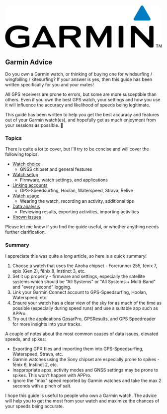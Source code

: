 ![GP3S Logo](img/Garmin_logo_2006.png)



## Garmin Advice

Do you own a Garmin watch, or thinking of buying one for windsurfing / wingfoiling / kitesurfing? If your answer is yes, then this guide has been written specifically for you and your mates!

All GPS receivers are prone to errors, but some are more susceptible than others. Even if you own the best GPS watch, your settings and how you use it will influence the accuracy and likelihood of speeds being legitimate.

This guide has been written to help you get the best accuracy and features out of your Garmin watch(es), and hopefully get as much enjoyment from your sessions as possible. 🤙



### Topics

There is quite a lot to cover, but I'll try to be concise and will cover the following topics:

- [Watch choice](choice/README.md)
  - GNSS chipset and general features
- [Watch setup](setup/README.md)
  - Firmware, watch settings, and applications
- [Linking accounts](accounts/README.md)
  - GPS-Speedsurfing, Hoolan, Waterspeed, Strava, Relive
- [Watch usage](usage/README.md)
  - Wearing the watch, recording an activity, additional tips
- [Data analysis](analysis/README.md)
  - Reviewing results, exporting activities, importing activities
- [Known issues](issues/README.md)

Please let me know if you find the guide useful, or whether anything needs further clarification.



### Summary

I appreciate this was quite a long article, so here is a quick summary!

1. Choose a watch that uses the Airoha chipset - Forerunner 255, fēnix 7, epix (Gen 2), fēnix 8, Instinct 3, etc.
2. Set it up properly - firmware and settings, especially the satellite systems which should be "All Systems" or "All Systems + Multi-Band" and "every second" logging.
3. Link your Garmin Connect account to GPS-Speedsurfing, Hoolan, Waterspeed, etc.
4. Ensure your watch has a clear view of the sky for as much of the time as possible (especially during speed runs) and use a suitable app such as APPro.
5. Try out the applications GpsarPro, GPSResults, and GPS Speedreader for more insights into your tracks.

A couple of notes about the most common causes of data issues, elevated speeds, and spikes:

- Exporting GPX files and importing them into GPS-Speedsurfing, Waterspeed, Strava, etc.
- Garmin watches using the Sony chipset are especially prone to spikes - fēnix 6, Instinct 2, etc.
- Inappropriate apps, activity modes and GNSS settings may be prone to spikes. This won't happen with APPro.
- Ignore the "max" speed reported by Garmin watches and take the max 2 seconds with a pinch of salt.



I hope this guide is useful to people who own a Garmin watch. The advice will help you to get the most from your watch and maximize the chances of your speeds being accurate.


